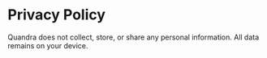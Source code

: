 # Privacy Policy

Quandra does not collect, store, or share any personal information. All data remains on your device.
